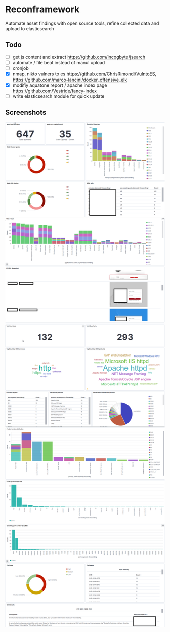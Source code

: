 # Reconframework
Automate asset findings with open source tools, refine collected data and upload to elasticsearch

## Todo
- [ ] get js content and extract https://github.com/incogbyte/jsearch
- [ ] automate / file beat instead of manul upload
- [ ] cronjob
- [x] nmap, nikto vulners to es https://github.com/ChrisRimondi/VulntoES, https://github.com/marco-lancini/docker_offensive_elk
- [x] modifiy aquatone report / apache index page https://github.com/Vestride/fancy-index
- [ ] write elasticsearch module for quick update

## Screenshots
 ![image](screenshots/web.png)
 ![image](screenshots/web2.png)
 ![image](screenshots/nmap.png)
 ![image](screenshots/nmap2.png)
 ![image](screenshots/nmap3.png)
